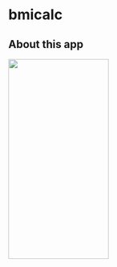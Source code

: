# bmicalc

## About this app

<img src="https://user-images.githubusercontent.com/111631451/190551470-4da84d8a-943b-4815-95cd-2f09fbbd4279.png
" width="200" height="400" />

